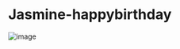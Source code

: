 # Jasmine-happybirthday
![image](https://github.com/leo661314/Jasmine-happybirthday/assets/45346365/f57f79f3-2b18-4d3c-b1fb-94df25f05757)

